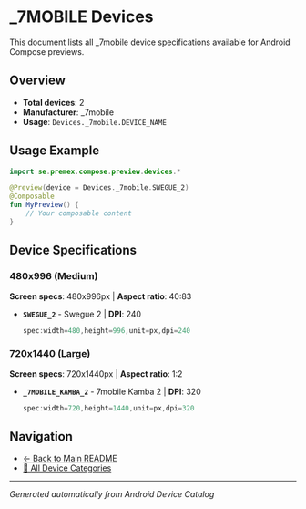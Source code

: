 # _7MOBILE Devices

This document lists all _7mobile device specifications available for Android Compose previews.

## Overview

- **Total devices**: 2
- **Manufacturer**: _7mobile
- **Usage**: `Devices._7mobile.DEVICE_NAME`

## Usage Example

```kotlin
import se.premex.compose.preview.devices.*

@Preview(device = Devices._7mobile.SWEGUE_2)
@Composable
fun MyPreview() {
    // Your composable content
}
```

## Device Specifications

### 480x996 (Medium)

**Screen specs**: 480x996px | **Aspect ratio**: 40:83

- **`SWEGUE_2`** - Swegue 2 | **DPI**: 240
  ```kotlin
  spec:width=480,height=996,unit=px,dpi=240
  ```

### 720x1440 (Large)

**Screen specs**: 720x1440px | **Aspect ratio**: 1:2

- **`_7MOBILE_KAMBA_2`** -  7mobile Kamba 2 | **DPI**: 320
  ```kotlin
  spec:width=720,height=1440,unit=px,dpi=320
  ```

## Navigation

- [← Back to Main README](../../README.md)
- [📱 All Device Categories](../README.md)

---
*Generated automatically from Android Device Catalog*
